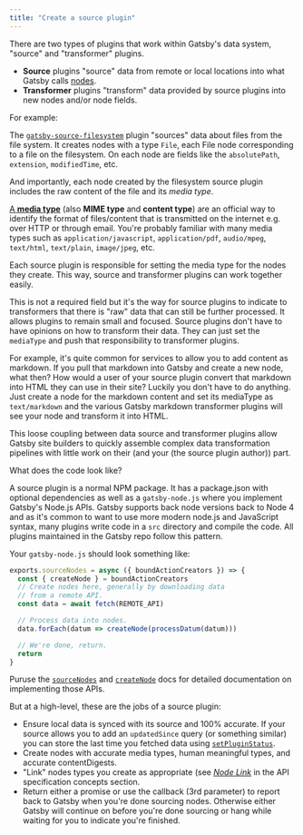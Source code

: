 ```yaml
---
title: "Create a source plugin"
---
```


There are two types of plugins that work within Gatsby's data system, "source" and "transformer" plugins.

* **Source** plugins "source" data from remote or local locations into what Gatsby calls [nodes](/docs/node-interface/).
* **Transformer** plugins "transform" data provided by source plugins into new nodes and/or node fields.

For example:

The [`gatsby-source-filesystem`](/packages/gatsby-source-filesystem/)
plugin "sources" data about files from the file system. It creates nodes with
a type `File`, each File node corresponding to a file on the filesystem. On
each node are fields like the `absolutePath`, `extension`, `modifiedTime`, etc.

And importantly, each node created by the filesystem source plugin includes the
raw content of the file and its *media type*.

[A **media type**](https://en.wikipedia.org/wiki/Media_type) (also **MIME
type** and **content type**) are an official way to identify the format of
files/content that is transmitted on the internet e.g. over HTTP or through
email. You're probably familiar with many media types such as `application/javascript`,
`application/pdf`, `audio/mpeg`, `text/html`, `text/plain`, `image/jpeg`, etc.

Each source plugin is responsible for setting the media type for the nodes they
create. This way, source and transformer plugins can work together easily.

This is not a required field but it's the way for source plugins to indicate to
transformers that there is "raw" data that can still be further processed. It
allows plugins to remain small and focused. Source plugins don't have to have
opinions on how to transform their data. They can just set the `mediaType` and
push that responsibility to transformer plugins.

For example, it's quite common for services to allow you to add content as markdown.
If you pull that markdown into Gatsby and create a new node, what then? How would
a user of your source plugin convert that markdown into HTML they can use in
their site? Luckily you don't have to do anything. Just create a node for the markdown
content and set its mediaType as `text/markdown` and the various Gatsby markdown transformer
plugins will see your node and transform it into HTML.

This loose coupling between data source and transformer plugins allow Gatsby site
builders to quickly assemble complex data transformation pipelines with little
work on their (and your (the source plugin author)) part.

What does the code look like?

A source plugin is a normal NPM package. It has a package.json with optional
dependencies as well as a `gatsby-node.js` where you implement Gatsby's Node.js
APIs. Gatsby supports back node versions back to Node 4 and as it's common to
want to use more modern node.js and JavaScript syntax, many plugins write code
in a `src` directory and compile the code. All plugins maintained in the Gatsby
repo follow this pattern.

Your `gatsby-node.js` should look something like:

```javascript
exports.sourceNodes = async ({ boundActionCreators }) => {
  const { createNode } = boundActionCreators
  // Create nodes here, generally by downloading data
  // from a remote API.
  const data = await fetch(REMOTE_API)

  // Process data into nodes.
  data.forEach(datum => createNode(processDatum(datum)))

  // We're done, return.
  return
}
```

Puruse the [`sourceNodes`](/docs/node-apis/#sourceNodes) and
[`createNode`](/docs/bound-action-creators/#createNode) docs for detailed documentation
on implementing those APIs.

But at a high-level, these are the jobs of a source plugin:

* Ensure local data is synced with its source and 100% accurate. If your
source allows you to add an `updatedSince` query (or something similar) you
can store the last time you fetched data using [`setPluginStatus`](/docs/bound-action-creators/#setPluginStatus).
* Create nodes with accurate media types, human meaningful types, and accurate contentDigests.
* "Link" nodes types you create as appropriate (see [*Node
Link*](/docs/api-specification/) in the API specification concepts section.
* Return either a promise or use the callback (3rd parameter) to report
back to Gatsby when you're done sourcing nodes. Otherwise either Gatsby will continue on before
you're done sourcing or hang while waiting for you to indicate you're finished.
